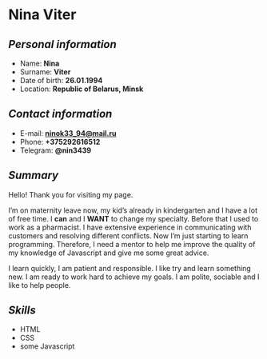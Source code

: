 # Nina Viter

## *Personal information*
* Name: **Nina**
* Surname: **Viter**
* Date of birth: **26.01.1994**
* Location: **Republic of Belarus, Minsk**

## *Contact information*
* E-mail: **ninok33_94@mail.ru**
* Phone: **+375292616512**
* Telegram: **@nin3439**

## *Summary*
Hello! Thank you for visiting my page.

I’m on maternity leave now, my kid’s already in kindergarten and I have a lot of free time. I **can** and I **WANT** to change my specialty. Before that I used to work as a pharmacist. I have extensive experience in communicating with customers and resolving different conflicts. Now I’m just starting to learn programming. Therefore, I need a mentor to help me improve the quality of my knowledge of Javascript and give me some great advice.

I learn quickly, I am patient and responsible. I like try and learn something new. I am ready to work hard to achieve my goals. I am polite, sociable and I like to help people.

## *Skills*
* HTML
* CSS
* some Javascript
